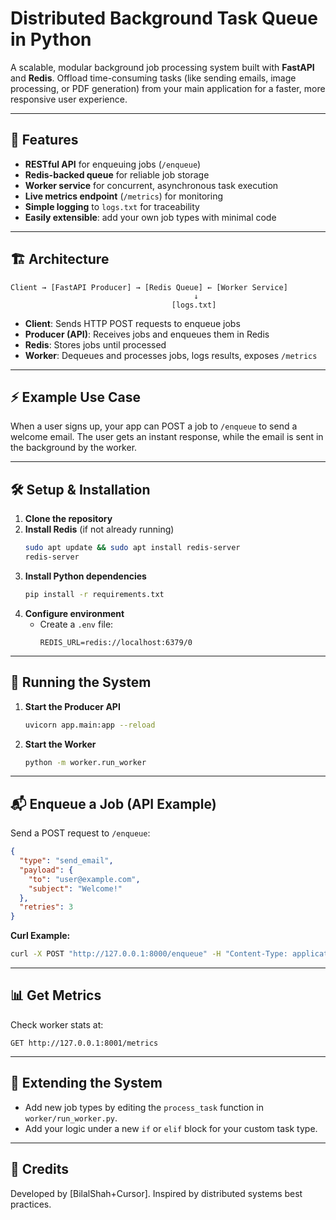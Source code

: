 # Distributed Background Task Queue in Python

A scalable, modular background job processing system built with **FastAPI** and **Redis**. Offload time-consuming tasks (like sending emails, image processing, or PDF generation) from your main application for a faster, more responsive user experience.

---

## 🚀 Features
- **RESTful API** for enqueuing jobs (`/enqueue`)
- **Redis-backed queue** for reliable job storage
- **Worker service** for concurrent, asynchronous task execution
- **Live metrics endpoint** (`/metrics`) for monitoring
- **Simple logging** to `logs.txt` for traceability
- **Easily extensible**: add your own job types with minimal code

---

## 🏗️ Architecture

```
Client → [FastAPI Producer] → [Redis Queue] ← [Worker Service]
                                         ↓
                                    [logs.txt]
```
- **Client**: Sends HTTP POST requests to enqueue jobs
- **Producer (API)**: Receives jobs and enqueues them in Redis
- **Redis**: Stores jobs until processed
- **Worker**: Dequeues and processes jobs, logs results, exposes `/metrics`

---

## ⚡ Example Use Case
When a user signs up, your app can POST a job to `/enqueue` to send a welcome email. The user gets an instant response, while the email is sent in the background by the worker.

---

## 🛠️ Setup & Installation

1. **Clone the repository**
2. **Install Redis** (if not already running)
   ```bash
   sudo apt update && sudo apt install redis-server
   redis-server
   ```
3. **Install Python dependencies**
   ```bash
   pip install -r requirements.txt
   ```
4. **Configure environment**
   - Create a `.env` file:
     ```
     REDIS_URL=redis://localhost:6379/0
     ```

---

## 🚦 Running the System

1. **Start the Producer API**
   ```bash
   uvicorn app.main:app --reload
   ```
2. **Start the Worker**
   ```bash
   python -m worker.run_worker
   ```

---

## 📬 Enqueue a Job (API Example)

Send a POST request to `/enqueue`:
```json
{
  "type": "send_email",
  "payload": {
    "to": "user@example.com",
    "subject": "Welcome!"
  },
  "retries": 3
}
```
**Curl Example:**
```bash
curl -X POST "http://127.0.0.1:8000/enqueue" -H "Content-Type: application/json" -d '{"type":"send_email","payload":{"to":"user@example.com","subject":"Welcome!"},"retries":3}'
```

---

## 📊 Get Metrics

Check worker stats at:
```
GET http://127.0.0.1:8001/metrics
```

---

## 🧩 Extending the System
- Add new job types by editing the `process_task` function in `worker/run_worker.py`.
- Add your logic under a new `if` or `elif` block for your custom task type.

---

## 👤 Credits
Developed by [BilalShah+Cursor]. Inspired by distributed systems best practices. 

